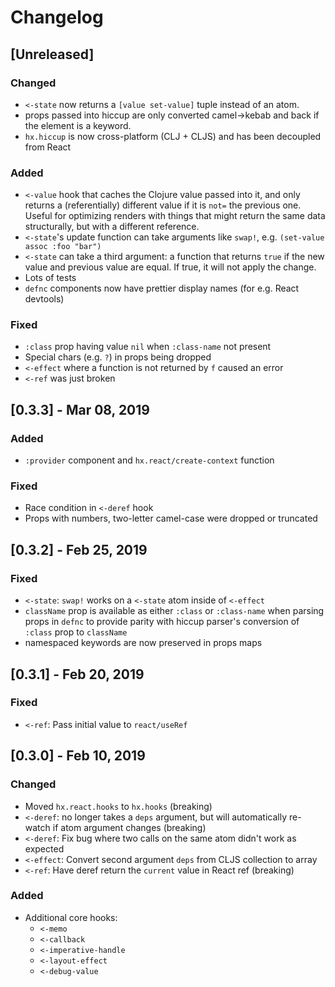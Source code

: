 # Changelog

## [Unreleased]

### Changed

- `<-state` now returns a `[value set-value]` tuple instead of an atom.
- props passed into hiccup are only converted camel->kebab and back if the element is a keyword.
- `hx.hiccup` is now cross-platform (CLJ + CLJS) and has been decoupled from React

### Added

- `<-value` hook that caches the Clojure value passed into it, and only returns a
(referentially) different value if it is `not=` the previous one. Useful for 
optimizing renders with things that might return the same data structurally, but
with a different reference.
- `<-state`'s update function can take arguments like `swap!`, e.g. `(set-value assoc :foo "bar")`
- `<-state` can take a third argument: a function that returns `true` if the new
value and previous value are equal. If true, it will not apply the change.
- Lots of tests
- `defnc` components now have prettier display names (for e.g. React devtools)

### Fixed

- `:class` prop having value `nil` when `:class-name` not present
- Special chars (e.g. `?`) in props being dropped
- `<-effect` where a function is not returned by `f` caused an error
- `<-ref` was just broken

## [0.3.3] - Mar 08, 2019

### Added

- `:provider` component and `hx.react/create-context` function

### Fixed

- Race condition in `<-deref` hook
- Props with numbers, two-letter camel-case were dropped or truncated


## [0.3.2] - Feb 25, 2019

### Fixed

- `<-state`: `swap!` works on a `<-state` atom inside of `<-effect`
- `className` prop is available as either `:class` or `:class-name` when 
parsing props in `defnc` to provide parity with hiccup parser's conversion of
`:class` prop to `className`
- namespaced keywords are now preserved in props maps

## [0.3.1] - Feb 20, 2019

### Fixed

- `<-ref`: Pass initial value to `react/useRef`

## [0.3.0] - Feb 10, 2019

### Changed

- Moved `hx.react.hooks` to `hx.hooks` (breaking)
- `<-deref`: no longer takes a `deps` argument, but will automatically re-watch
if atom argument changes (breaking)
- `<-deref`: Fix bug where two calls on the same atom didn't work as expected
- `<-effect`: Convert second argument `deps` from CLJS collection to array
- `<-ref`: Have deref return the `current` value in React ref (breaking)

### Added

- Additional core hooks:
  - `<-memo`
  - `<-callback`
  - `<-imperative-handle`
  - `<-layout-effect`
  - `<-debug-value`
